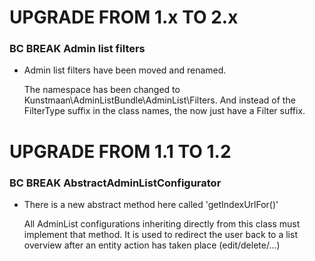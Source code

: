 UPGRADE FROM 1.x TO 2.x
=======================

### BC BREAK Admin list filters

  * Admin list filters have been moved and renamed.

    The namespace has been changed to Kunstmaan\AdminListBundle\AdminList\Filters.
    And instead of the FilterType suffix in the class names, the now just have a Filter suffix.


UPGRADE FROM 1.1 TO 1.2
=======================

### BC BREAK AbstractAdminListConfigurator

  * There is a new abstract method here called 'getIndexUrlFor()'

    All AdminList configurations inheriting directly from this class must implement that method.
    It is used to redirect the user back to a list overview
    after an entity action has taken place (edit/delete/...)